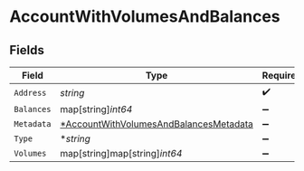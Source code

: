 # AccountWithVolumesAndBalances


## Fields

| Field                                                                                                  | Type                                                                                                   | Required                                                                                               | Description                                                                                            | Example                                                                                                |
| ------------------------------------------------------------------------------------------------------ | ------------------------------------------------------------------------------------------------------ | ------------------------------------------------------------------------------------------------------ | ------------------------------------------------------------------------------------------------------ | ------------------------------------------------------------------------------------------------------ |
| `Address`                                                                                              | *string*                                                                                               | :heavy_check_mark:                                                                                     | N/A                                                                                                    | users:001                                                                                              |
| `Balances`                                                                                             | map[string]*int64*                                                                                     | :heavy_minus_sign:                                                                                     | N/A                                                                                                    |                                                                                                        |
| `Metadata`                                                                                             | [*AccountWithVolumesAndBalancesMetadata](../../models/shared/accountwithvolumesandbalancesmetadata.md) | :heavy_minus_sign:                                                                                     | N/A                                                                                                    |                                                                                                        |
| `Type`                                                                                                 | **string*                                                                                              | :heavy_minus_sign:                                                                                     | N/A                                                                                                    | virtual                                                                                                |
| `Volumes`                                                                                              | map[string]map[string]*int64*                                                                          | :heavy_minus_sign:                                                                                     | N/A                                                                                                    |                                                                                                        |